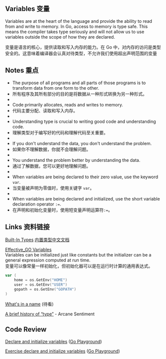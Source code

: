 ## Variables 变量
Variables are at the heart of the language and provide the ability to read from and write to memory. In Go, access to memory is type safe. This means the compiler takes type seriously and will not allow us to use variables outside the scope of how they are declared.

变量是语言的核心，提供读取和写入内存的能力。在 Go 中，对内存的访问是类型安全的。这意味着编译器会认真对待类型，不允许我们使用超出声明范围的变量

## Notes 重点
* The purpose of all programs and all parts of those programs is to transform data from one form to the other.
* 所有程序及其所有部分的目的是将数据从一种形式转换为另一种形式。
* 
* Code primarily allocates, reads and writes to memory.
* 代码主要分配、读取和写入内存。
* 
* Understanding type is crucial to writing good code and understanding code.
* 理解类型对于编写好的代码和理解代码至关重要。
* 
* If you don't understand the data, you don't understand the problem.
* 如果你不理解数据，你就不会理解问题。
* 
* You understand the problem better by understanding the data.
* 通过了解数据，您可以更好地理解问题。
* 
* When variables are being declared to their zero value, use the keyword `var`.
* 当变量被声明为零值时，使用关键字 `var`。
* 
* When variables are being declared and initialized, use the short variable declaration operator `:=`.
* 在声明和初始化变量时，使用短变量声明运算符`:=`。

## Links 资料链接
[Built-In Types](http://golang.org/ref/spec#Boolean_types)  [内置类型中文文档](https://go-zh.org/ref/spec.old#%E5%B8%83%E5%B0%94%E7%B1%BB%E5%9E%8B)  

[Effective_GO Variables](https://golang.org/doc/effective_go.html#variables)  
Variables can be initialized just like constants but the initializer can be a general expression computed at run time.  
变量可以像常量一样初始化，但初始化器可以是在运行时计算的通用表达式。
```go
var (
	home = os.GetEnv("HOME")
	user = os.GetEnv("USER")
	gopath = os.GetEnv("GOPATH")
)
```

[What's in a name](https://www.youtube.com/watch?v=sFUSP8Au_PE)  (待看)

[A brief history of “type”](http://arcanesentiment.blogspot.com/2015/01/a-brief-history-of-type.html) - Arcane Sentiment  



## Code Review
[Declare and initialize variables](example1/example1.go) ([Go Playground](https://play.golang.org/p/xD_6ghgB7wm))  

[Exercise declare and initialize variables](exercise1/exercise1.go) ([Go Playground](https://play.golang.org/p/Ygxt9kW_WAV))
